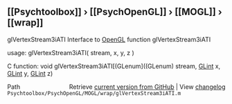 ## [[Psychtoolbox]] &#8250; [[PsychOpenGL]] &#8250; [[MOGL]] &#8250; [[wrap]]

glVertexStream3iATI  Interface to [OpenGL](OpenGL) function glVertexStream3iATI  
  
usage:  glVertexStream3iATI( stream, x, y, z )  
  
C function:  void glVertexStream3iATI[(GLenum]((GLenum) stream, [GLint](GLint) x, [GLint](GLint) y, [GLint](GLint) z)  




<div class="code_header" style="text-align:right;">
  <span style="float:left;">Path&nbsp;&nbsp;</span> <span class="counter">Retrieve <a href=
  "https://raw.github.com/Psychtoolbox-3/Psychtoolbox-3/beta/Psychtoolbox/PsychOpenGL/MOGL/wrap/glVertexStream3iATI.m">current version from GitHub</a> | View <a href=
  "https://github.com/Psychtoolbox-3/Psychtoolbox-3/commits/beta/Psychtoolbox/PsychOpenGL/MOGL/wrap/glVertexStream3iATI.m">changelog</a></span>
</div>
<div class="code">
  <code>Psychtoolbox/PsychOpenGL/MOGL/wrap/glVertexStream3iATI.m</code>
</div>

